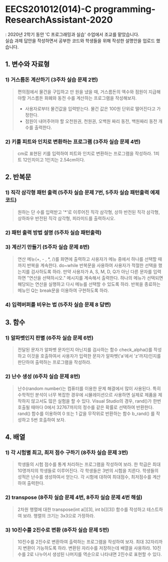 # EECS201012(014)-C programming-ResearchAssistant-2020
: 2020년 2학기 동안 'C 프로그래밍과 실습' 수업에서 조교를 맡았습니다.  
실습 과제 답안을 작성하면서 공부한 코드와 학생들을 위해 작성한 설명안을 업로드 했습니다.


## 1. 변수와 자료형
### 1) 거스름돈 계산하기 (3주차 실습 문제 2번)
> 편의점에서 물건을 구입하고 만 원을 냈을 때, 거스름돈의 액수와 점원이 지급해야할 거스름돈 화폐와 동전 수를 계산하는 프로그램을 작성해보자.
> * 사용자로부터 물건값을 입력받는다. 물건 값은 100원 단위로 떨어진다고 가정한다.
> * 점원이 내어주어야 할 오천원권, 천원권, 오백원 짜리 동전, 백원짜리 동전 개수를 출력한다.  
  
### 2) 키를 피트와 인치로 변환하는 프로그램 (3주차 실습 문제 4번)
> cm로 표현된 키를 입력하여 피트와 인치로 변환하는 프로그램을 작성하라. 1피트 12인치이고 1인치는 2.54cm이다.

  
    
      

## 2. 반복문
### 1) 직각 삼각형 패턴 출력 (5주차 실습 문제 7번, 5주차 실습 패턴출력 예제 코드)
> 원하는 단 수를 입력받고 '*'로 이루어진 직각 삼각형, 상하 반전된 직각 삼각형, 상하좌우 반전된 직각 삼각형, 피라미드를 출력하시오.

### 2) 패턴 출력 방법 설명 (5주차 실습 패턴출력)


### 3) 계산기 만들기 (5주차 실습 문제 8번)
> 연산 메뉴(+, - , *, /)를 화면에 출력하고 사용자가 메뉴 중에서 하나를 선택할 때까지 반복을 계속한다. do~while 반복문을 사용하여 사용자가 적절한 선택을 했는지를 검사하도록 하라. 만약 사용자가 A, S, M, D, Q가 아닌 다른 문자를 입력하면 "연산을 선택하시오." 메시지를 계속해서 출력한다. 하나의 메뉴가 선택되면 해당되는 연산을 실행하고 다시 메뉴를 선택할 수 있도록 하라. 반복을 종료하는 메뉴인 Q는 break문을 이용하여 구현하도록 하라.  
### 4) 입력버퍼를 비우는 법 (5주차 실습 문제 8 답변)


## 3. 함수
### 1) 알파벳인지 판별 (6주차 실습 문제 6번)
> 전달된 문자가 알파벳 문자인지 아닌지를 검사하는 함수 check_alpha()를 작성하고 이것을 호출하여서 사용자가 입력한 문자가 알파벳('a'에서 'z'까지)인지를 판단하여 출력하는 프로그램을 작성하라.  
### 2) 난수 생성 (6주차 실습 문제 8번)
> 난수(random number)는 컴퓨터를 이용한 문제 해결에서 많이 사용된다. 특히 수학적인 분석이 너무 복잡한 경우에 시뮬레이션으르 사용하면 실제로 제품을 제작하지 않고서도 많은 실험을 할 수 있다. Visual Studio의 경우, rand()가 한번 호출될 때마다 0에서 32767까지의 정수를 같은 확률로 선택하여 반환한다. rand() 함수를 이용하여 0 또는 1 값을 무작위로 반환하는 함수 b_rand() 를 작성하고 5번 호출하여 보자.



## 4. 배열
### 1) 각 시험별 최고, 최저 점수 구하기 (8주차 실습 문제 3번)
> 학생들의 시험 점수를 통계 처리하는 프로그램을 작성하여 보라. 한 학급은 최대 10명까지의 학생들로 이루어진다. 각 학생들은 3번의 시험을 치른다. 학생들의 성적은 난수를 생성하여서 얻는다. 각 시험에 대하여 최대점수, 최저점수를 계산하여 출력한다.

### 2) transpose (8주차 실습 문제 4번, 8주차 실습 문제 4번 해설)
> 2차원 행렬에 대한 transpose(int a[][3], int b[][3]) 함수를 작성하고 테스트하여 보라. 행렬의 크기는 3x3으로 가정하라.

### 3) 10진수를 2진수로 변환 (8주차 실습 문제 5번)
> 10진수를 2진수로 변환하여 출력하는 프로그램을 작성하여 보자. 최대 32자리까지 변환이 가능하도록 하라. 변환된 자리수를 저장하는데 배열을 사용하라. 10진수를 2로 나누어서 생성된 나머지를 역순으로 나타내면 2진수로 표현할 수 있다.  


